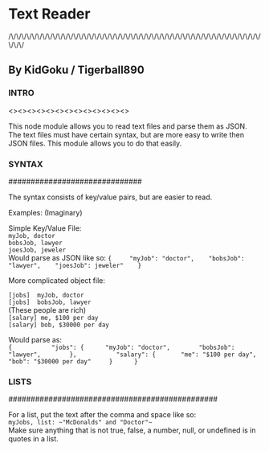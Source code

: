 # Text Reader
/\\/\\/\\/\\/\\/\\/\\/\\/\\/\\/\\/\\/\\/\\/\\/\\/\\/\\/\\/\\/\\/\\/\\/\\/\\/\\/\\/\\/\\/\\/\\/\\/\\/\\/\\/\\/\\/\\/\\/\\/\\/\\/\\/\\/\\/\\/\\/\\/\\/\\/\\/


## By KidGoku / Tigerball890


### INTRO
<><><><><><><><><><><><><>

This node module allows you to read text files and parse them as JSON. The text files must have certain syntax, but are more easy to write then JSON files. This module allows you to do that easily.

### SYNTAX     
\#\#\#\#\#\#\#\#\#\#\#\#\#\#\#\#\#\#\#\#\#\#\#\#\#\#\#\#\#\#

The syntax consists of key/value pairs, but are easier to read.      

Examples: (Imaginary)     

Simple Key/Value File:   
    ``myJob, doctor``    
    ``bobsJob, lawyer``      
    ``joesJob, jeweler``    
Would parse as JSON like so:
``{    
    "myJob": "doctor",   
    "bobsJob": "lawyer",   
    "joesJob": jeweler"   
}``   
    
      
More complicated object file:    
     
``[jobs]  myJob, doctor``      
``[jobs]  bobsJob, lawyer``      
(These people are rich)     
``[salary] me, $100 per day``        
``[salary] bob, $30000 per day``         
    
Would parse as:   
``{          
    "jobs": {     
        "myJob": "doctor",       
        "bobsJob": "lawyer",       
    },          
    "salary": {      
        "me": "$100 per day",    
        "bob": "$30000 per day"    
    }     
}``

### LISTS          
\#\#\#\#\#\#\#\#\#\#\#\#\#\#\#\#\#\#\#\#\#\#\#\#\#\#\#\#\#\#\#\#\#\#\#\#\#\#\#\#\#\#\#\#\#\#\#

For a list, put the text after the comma and space like so:     
    ``myJobs, list: ~"McDonalds" and "Doctor"~    ``      
Make sure anything that is not true, false, a number, null, or undefined is in quotes in a list.
    


